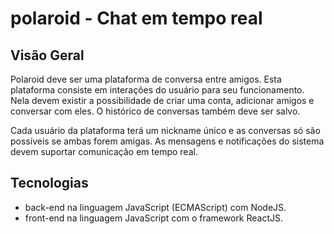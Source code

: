 # polaroid - Chat em tempo real

## Visão Geral

Polaroid deve ser uma plataforma de conversa entre amigos. Esta plataforma consiste em interações do usuário para seu funcionamento. Nela devem existir a possibilidade de criar uma conta, adicionar amigos e conversar com eles. O histórico de conversas também deve ser salvo.

Cada usuário da plataforma terá um nickname único e as conversas só são possíveis se ambas forem amigas. As mensagens e notificações do sistema devem suportar comunicação em tempo real.

## Tecnologias

*  back-end na linguagem JavaScript (ECMAScript) com NodeJS.
*  front-end na linguagem JavaScript com o framework ReactJS.
